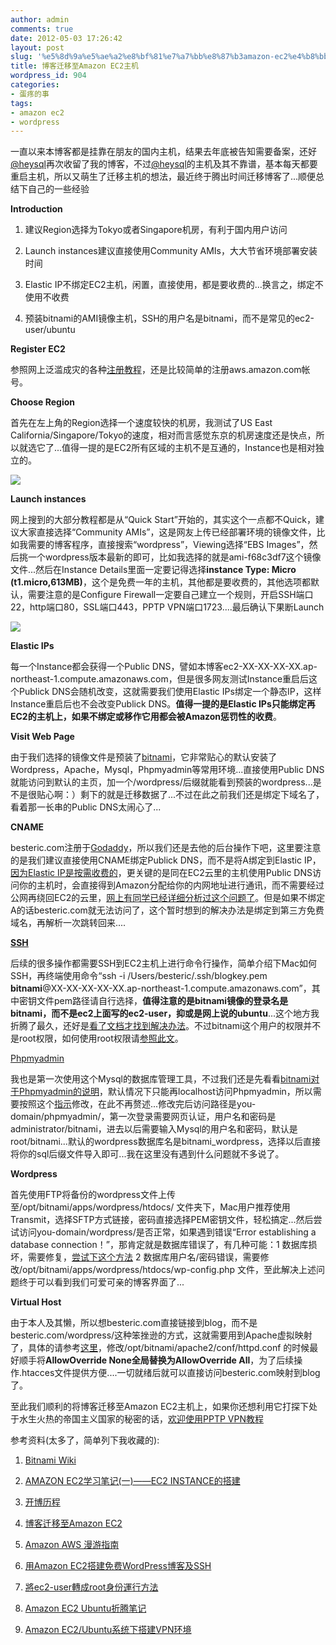 ```yaml
---
author: admin
comments: true
date: 2012-05-03 17:26:42
layout: post
slug: '%e5%8d%9a%e5%ae%a2%e8%bf%81%e7%a7%bb%e8%87%b3amazon-ec2%e4%b8%bb%e6%9c%ba'
title: 博客迁移至Amazon EC2主机
wordpress_id: 904
categories:
- 蛋疼的事
tags:
- amazon ec2
- wordpress
---
```


一直以来本博客都是挂靠在朋友的国内主机，结果去年底被告知需要备案，还好[@heysql](http://heysql.com/)再次收留了我的博客，不过[@heysql](http://heysql.com/)的主机及其不靠谱，基本每天都要重启主机，所以又萌生了迁移主机的想法，最近终于腾出时间迁移博客了...顺便总结下自己的一些经验

**Introduction**



	
  1. 建议Region选择为Tokyo或者Singapore机房，有利于国内用户访问

	
  2. Launch instances建议直接使用Community AMIs，大大节省环境部署安装时间

	
  3. Elastic IP不绑定EC2主机，闲置，直接使用，都是要收费的...换言之，绑定不使用不收费

	
  4. 预装bitnami的AMI镜像主机，SSH的用户名是bitnami，而不是常见的ec2-user/ubuntu


**Register EC2**

参照网上泛滥成灾的各种[注册教程](http://www.bityun.com/archives/42)，还是比较简单的注册aws.amazon.com帐号。

**Choose Region**

首先在左上角的Region选择一个速度较快的机房，我测试了US East California/Singapore/Tokyo的速度，相对而言感觉东京的机房速度还是快点，所以就选它了...值得一提的是EC2所有区域的主机不是互通的，Instance也是相对独立的。

![](http://img01.taobaocdn.com/tps/i1/T1rb4eXa4yXXaRQDsX-1167-668.png)

**Launch instances**

网上搜到的大部分教程都是从“Quick Start”开始的，其实这个一点都不Quick，建议大家直接选择“Community AMIs”，这是网友上传已经部署环境的镜像文件，比如我需要的博客程序，直接搜索“wordpress”，Viewing选择“EBS Images”，然后挑一个wordpress版本最新的即可，比如我选择的就是ami-f68c3df7这个镜像文件...然后在Instance Details里面一定要记得选择**instance Type: Micro (t1.micro,613MB)**，这个是免费一年的主机，其他都是要收费的，其他选项都默认，需要注意的是Configure Firewall一定要自己建立一个规则，开启SSH端口22，http端口80，SSL端口443，PPTP VPN端口1723....最后确认下果断Launch

![](http://img04.taobaocdn.com/tps/i4/T1pH4IXktAXXaRQDsX-1167-668.png)

**Elastic IPs**

每一个Instance都会获得一个Public DNS，譬如本博客ec2-XX-XX-XX-XX.ap-northeast-1.compute.amazonaws.com，但是很多网友测试Instance重启后这个Publick DNS会随机改变，这就需要我们使用Elastic IPs绑定一个静态IP，这样Instance重启后也不会改变Publick DNS。**值得一提的是Elastic IPs只能绑定再EC2的主机上，如果不绑定或移作它用都会被Amazon惩罚性的收费**。

**Visit Web Page**

由于我们选择的镜像文件是预装了[bitnami](http://bitnami.org/)，它非常贴心的默认安装了Wordpress，Apache，Mysql，Phpmyadmin等常用环境...直接使用Public DNS就能访问到默认的主页，加一个/wordpress/后缀就能看到预装的wordpress...是不是很贴心啊：）剩下的就是迁移数据了...不过在此之前我们还是绑定下域名了，看着那一长串的Public DNS太闹心了...

**CNAME**

besteric.com注册于[Godaddy](http://www.godaddy.com/)，所以我们还是去他的后台操作下吧，这里要注意的是我们建议直接使用CNAME绑定Publick DNS，而不是将A绑定到Elastic IP，[因为Elastic IP是按需收费的](http://blog.sina.com.cn/s/blog_54a63ef80100o2yw.html)，更关键的是同在EC2云里的主机使用Public DNS访问你的主机时，会直接得到Amazon分配给你的内网地址进行通讯，而不需要经过公网再绕回EC2的云里，[网上有同学已经详细分析过这个问题了](http://www.stevenringo.com/elastic-ip-on-amazon-ec2-why-using-a-cname-is-better-than-an-a-record/)。但是如果不绑定A的话besteric.com就无法访问了，这个暂时想到的解决办法是绑定到第三方免费域名，再解析一次跳转回来....

**[SSH](http://wiki.bitnami.org/BitNami_Cloud_Hosting/Servers/SSH)**

后续的很多操作都需要SSH到EC2主机上进行命令行操作，简单介绍下Mac如何SSH，再终端使用命令“ssh -i /Users/besteric/.ssh/blogkey.pem **bitnami**@XX-XX-XX-XX-XX.ap-northeast-1.compute.amazonaws.com”，其中密钥文件pem路径请自行选择，**值得注意的是bitnami镜像的登录名是bitnami，而不是ec2上面写的ec2-user，抑或是网上说的ubuntu**...这个地方我折腾了最久，还好是[看了文档才找到解决办法](http://wiki.bitnami.org/BitNami_Cloud_Hosting/Servers/SSH?highlight=ssh#How_to_connect_to_my_server)。不过bitnami这个用户的权限并不是root权限，如何使用root权限请[参照此文](http://www.flash888.com/?p=233)。

[Phpmyadmin](http://zh.wikipedia.org/wiki/PhpMyAdmin)

我也是第一次使用这个Mysql的数据库管理工具，不过我们还是先看看[bitnami对于Phpmyadmin的说明](http://wiki.bitnami.org/Components/phpMyAdmin_and_phpPgAdmin)，默认情况下只能再localhost访问Phpmyadmin，所以需要按照这个[指示](http://wiki.bitnami.org/Components/phpMyAdmin_and_phpPgAdmin#How_to_enable_phpMyAdmin_or_phpPgAdmin_to_be_accessed_remotely.3f)修改，在此不再赘述...修改完后访问路径是you-domain/phpmyadmin/，第一次登录需要网页认证，用户名和密码是administrator/bitnami，进去以后需要输入Mysql的用户名和密码，默认是root/bitnami...默认的wordpress数据库名是bitnami_wordpress，选择以后直接将你的sql后缀文件导入即可...我在这里没有遇到什么问题就不多说了。

**Wordpress**

首先使用FTP将备份的wordpress文件上传至/opt/bitnami/apps/wordpress/htdocs/ 文件夹下，Mac用户推荐使用Transmit，选择SFTP方式链接，密码直接选择PEM密钥文件，轻松搞定...然后尝试访问you-domain/wordpress/是否正常，如果遇到错误“Error establishing a database connection！”，那肯定就是数据库错误了，有几种可能：1 数据库损坏，需要修复，[尝试下这个方法](http://plus-now.com/?p=392) 2 数据库用户名/密码错误，需要修改/opt/bitnami/apps/wordpress/htdocs/wp-config.php 文件，至此解决上述问题终于可以看到我们可爱可亲的博客界面了...

**Virtual Host**

由于本人及其懒，所以想besteric.com直接链接到blog，而不是besteric.com/wordpress/这种笨挫逊的方式，这就需要用到Apache虚拟映射了，具体的请参考[这里](http://wiki.bitnami.org/Components/Apache?highlight=apache#How_to_create_a_Virtual_Host.3f)，修改/opt/bitnami/apache2/conf/httpd.conf 的时候最好顺手将**AllowOverride None全局替换为AllowOverride All**，为了后续操作.htacces文件提供方便....一切就绪后就可以直接访问besteric.com映射到blog了。

至此我们顺利的将博客迁移至Amazon EC2主机上，如果你还想利用它打探下处于水生火热的帝国主义国家的秘密的话，[欢迎使用PPTP VPN教程](http://www.myvoipapp.com/blogs/yxh/2011/02/24/amazon-ec2ubuntu%E7%B3%BB%E7%BB%9F%E4%B8%8B%E6%90%AD%E5%BB%BAvpn%E7%8E%AF%E5%A2%83/)

参考资料(太多了，简单列下我收藏的):



	
  1. [Bitnami Wiki](http://wiki.bitnami.org/)

	
  2. [AMAZON EC2学习笔记(一)——EC2 INSTANCE的搭建](http://www.giroro.com/amazon-ec2-study-notes-1/)

	
  3. [开博历程](http://pananq.com/index.php/tag/ec2/)

	
  4. [博客迁移至Amazon EC2](http://www.lovelucy.info/migrate-blog-to-amazon-ec2.html)

	
  5. [Amazon AWS 漫游指南](http://yinhm.appspot.com/2010/10/amazon-ec2-micro-instance-and-tunnel-guide)

	
  6. [用Amazon EC2搭建免费WordPress博客及SSH](http://neolee.com/web/use-amazon-ec2-for-wordpress-and-ssh/)

	
  7. [將ec2-user轉成root身份運行方法](http://www.flash888.com/?p=233)

	
  8. [Amazon EC2 Ubuntu折腾笔记](http://lanhl.com/2011-amazon-ec2-ubuntu-lamp-wordpress.html)

	
  9. [Amazon EC2/Ubuntu系统下搭建VPN环境](http://www.myvoipapp.com/blogs/yxh/2011/02/24/amazon-ec2ubuntu%E7%B3%BB%E7%BB%9F%E4%B8%8B%E6%90%AD%E5%BB%BAvpn%E7%8E%AF%E5%A2%83/)

	
